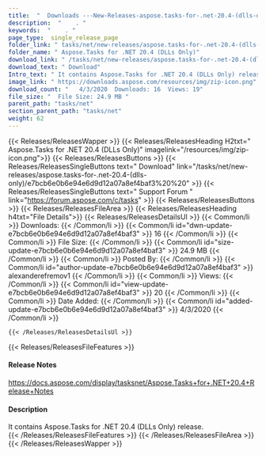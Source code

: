 ```yaml
---
title:  "  Downloads ---New-Releases-aspose.tasks-for-.net-20.4-(dlls-only) . " 
description:  "    . " 
keywords:  "    . " 
page_type:  single_release_page
folder_link: " tasks/net/new-releases/aspose.tasks-for-.net-20.4-(dlls-only)/"
folder_name: " Aspose.Tasks for .NET 20.4 (DLLs Only)"
download_link: " /tasks/net/new-releases/aspose.tasks-for-.net-20.4-(dlls-only)/e7bcb6e0b6e94e6d9d12a07a8ef4baf3"
download_text: " Download"
Intro_text: " It contains Aspose.Tasks for .NET 20.4 (DLLs Only) release."
image_link: " https://downloads.aspose.com/resources/img/zip-icon.png"
download_count: "   4/3/2020  Downloads: 16  Views: 19"
file_size: "  File Size: 24.9 MB "
parent_path: "tasks/net"
section_parent_path: "tasks/net"
weight: 62 
---
```


{{< Releases/ReleasesWapper >}}
  {{< Releases/ReleasesHeading H2txt=" Aspose.Tasks for .NET 20.4 (DLLs Only)" imagelink="/resources/img/zip-icon.png">}}
  {{< Releases/ReleasesButtons >}}
    {{< Releases/ReleasesSingleButtons text=" Download" link="/tasks/net/new-releases/aspose.tasks-for-.net-20.4-(dlls-only)/e7bcb6e0b6e94e6d9d12a07a8ef4baf3%20%20" >}}
    {{< Releases/ReleasesSingleButtons text=" Support Forum " link="https://forum.aspose.com/c/tasks" >}}
  {{< Releases/ReleasesButtons >}}
  {{< Releases/ReleasesFileArea >}}
    {{< Releases/ReleasesHeading h4txt="File Details">}}
    {{< Releases/ReleasesDetailsUl >}}
            {{< Common/li  >}} Downloads: {{< /Common/li >}} 
      {{< Common/li id="dwn-update-e7bcb6e0b6e94e6d9d12a07a8ef4baf3" >}} 16 {{< /Common/li >}} 
      {{< Common/li  >}} File Size: {{< /Common/li >}} 
      {{< Common/li id="size-update-e7bcb6e0b6e94e6d9d12a07a8ef4baf3" >}} 24.9 MB {{< /Common/li >}} 
      {{< Common/li  >}} Posted By: {{< /Common/li >}} 
      {{< Common/li id="author-update-e7bcb6e0b6e94e6d9d12a07a8ef4baf3" >}} alexanderefremov1 {{< /Common/li >}} 
      {{< Common/li  >}} Views: {{< /Common/li >}} 
      {{< Common/li id="view-update-e7bcb6e0b6e94e6d9d12a07a8ef4baf3" >}} 20 {{< /Common/li >}} 
      {{< Common/li  >}} Date Added: {{< /Common/li >}} 
      {{< Common/li id="added-update-e7bcb6e0b6e94e6d9d12a07a8ef4baf3" >}} 4/3/2020 {{< /Common/li >}} 

    {{< /Releases/ReleasesDetailsUl >}}

  {{< Releases/ReleasesFileFeatures >}}
      <h4>Release Notes</h4><div><a href="https://docs.aspose.com/display/tasksnet/Aspose.Tasks+for+.NET+20.4+Release+Notes">https://docs.aspose.com/display/tasksnet/Aspose.Tasks+for+.NET+20.4+Release+Notes</a></div><h4>Description</h4><div class="HTMLDescription">It contains Aspose.Tasks for .NET 20.4 (DLLs Only) release.</div>
  {{< /Releases/ReleasesFileFeatures >}}
 {{< /Releases/ReleasesFileArea >}}
{{< /Releases/ReleasesWapper >}}


